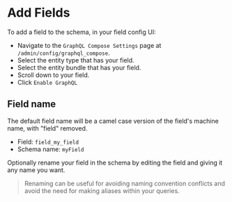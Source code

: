 # Add Fields

To add a field to the schema, in your field config UI:

- Navigate to the `GraphQL Compose Settings` page at `/admin/config/graphql_compose`.
- Select the entity type that has your field.
- Select the entity bundle that has your field.
- Scroll down to your field.
- Click `Enable GraphQL`

## Field name

The default field name will be a camel case version of the field's machine name, with "field" removed.

- Field: `field_my_field`
- Schema name: `myField`

Optionally rename your field in the schema by editing the field and giving it any name you want.

> Renaming can be useful for avoiding naming convention conflicts and avoid the need for making aliases within your queries.
